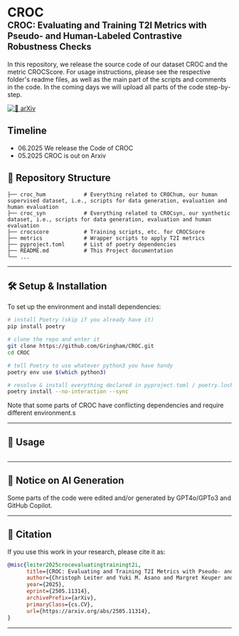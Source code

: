 # CROC <br><sub><sup>CROC: Evaluating and Training T2I Metrics with Pseudo- and Human-Labeled Contrastive Robustness Checks</sup></sub>

In this repository, we release the source code of our dataset CROC and the metric CROCScore. For usage instructions, please see the respective folder's readme files, as well as the main part of the scripts and comments in the code. In the coming days we will upload all parts of the code step-by-step.

[![📄 arXiv](https://img.shields.io/badge/View%20on%20arXiv-B31B1B?logo=arxiv&labelColor=gray)](https://arxiv.org/abs/2505.11314)


## Timeline

* 06.2025 We release the Code of CROC
* 05.2025 CROC is out on Arxiv

## 📁 Repository Structure

```
├── croc_hum            # Everything related to CROChum, our human supervised dataset, i.e., scripts for data generation, evaluation and human evaluation
├── croc_syn            # Everything related to CROCsyn, our synthetic dataset, i.e., scripts for data generation, evaluation and human evaluation
├── crocscore           # Training scripts, etc. for CROCScore
├── metrics             # Wrapper scripts to apply T2I metrics
├── pyproject.toml      # List of poetry dependencies
├── README.md           # This Project documentation
└── ...
```

---

## 🛠️ Setup & Installation

To set up the environment and install dependencies:

```bash
# install Poetry (skip if you already have it)
pip install poetry

# clone the repo and enter it
git clone https://github.com/Gringham/CROC.git
cd CROC

# tell Poetry to use whatever python3 you have handy
poetry env use $(which python3)

# resolve & install everything declared in pyproject.toml / poetry.lock
poetry install --no-interaction --sync

```
Note that some parts of CROC have conflicting dependencies and require different environment.s

---

## 🚀 Usage


```bash

```

---

## 📌 Notice on AI Generation

Some parts of the code were edited and/or generated by GPT4o/GPTo3 and GitHub Copilot.

---

## 📖 Citation

If you use this work in your research, please cite it as:

```bibtex
@misc{leiter2025crocevaluatingtrainingt2i,
      title={CROC: Evaluating and Training T2I Metrics with Pseudo- and Human-Labeled Contrastive Robustness Checks}, 
      author={Christoph Leiter and Yuki M. Asano and Margret Keuper and Steffen Eger},
      year={2025},
      eprint={2505.11314},
      archivePrefix={arXiv},
      primaryClass={cs.CV},
      url={https://arxiv.org/abs/2505.11314}, 
}
```

---
